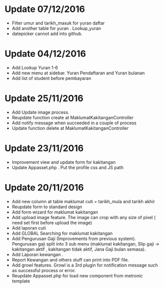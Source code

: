 Update 07/12/2016
=================
- Filter umur and tarikh_masuk for yuran daftar
- Add another table for yuran . Lookup_yuran
- datepicker cannot add into github.

Update 04/12/2016
=================
- Add Lookup Yuran 1-6
- Add new menu at sidebar. Yuran Pendaftaran and Yuran bulanan
- Add list of student before pembayaran

Update 25/11/2016
=================
- Add Update image process.
- Reupdate function create at MaklumatKakitanganController
- Add notify message when succeeded in a couple of process
- Update function delete at MaklumatKakitanganController

Update 23/11/2016
=================
- Improvement view and update form for kakitangan
- Update Appasset.php . Put the profile css and JS path

Update 20/11/2016
=================
- Add new column at table maklumat cuti = tarikh_mula and tarikh akhir
- Reupdate form to standard design
- Add form wizard for maklumat kakitangan
- Add upload image feature. The image can crop with any size of pixel ( need set first before upload the image)
- Add laporan cuti
- Add GLOBAL Searching for maklumat kakitangan
- Add Pengurusan Gaji (Improvements from previous system). Pengurusan gaji split into 3 sub menu (maklumat kakitangan, Slip gaji -> kakitangan aktif , kakitangan tidak aktif, Jana Gaji bulan semasa). 
- Add Laporan kewangan . 
- Report Kewangan and others stuff can print into PDF file.
- Add growl features. Growl is a 3rd plugin for notification message such as successful process or error.
- Reupdate Appasset.php for load new component from metronic template